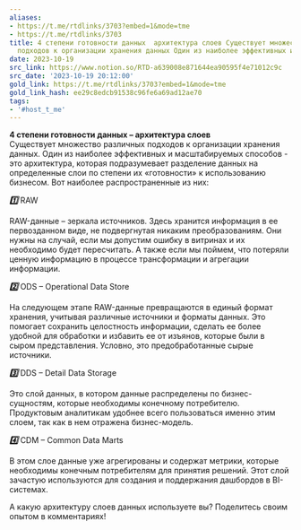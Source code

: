 ```yaml
---
aliases:
- https://t.me/rtdlinks/3703?embed=1&mode=tme
- https://t.me/rtdlinks/3703
title: 4 степени готовности данных  архитектура слоев Существует множество различных
  подходов к организации хранения данных Один из наиболее эффективных и ма
date: 2023-10-19
src_link: https://www.notion.so/RTD-a639008e871644ea90595f4e71012c9c
src_date: '2023-10-19 20:12:00'
gold_link: https://t.me/rtdlinks/3703?embed=1&mode=tme
gold_link_hash: ee29c8edcb91538c96fe6a69ad12ae70
tags:
- '#host_t_me'
---
```


**4 степени готовности данных – архитектура слоев**  
Существует множество различных подходов к организации хранения данных. Один из наиболее эффективных и масштабируемых способов - это архитектура, которая подразумевает разделение данных на определенные слои по степени их «готовности» к использованию бизнесом. Вот наиболее распространенные из них:  
  
***1️⃣*** RAW  
  
RAW-данные – зеркала источников. Здесь хранится информация в ее первозданном виде, не подвергнутая никаким преобразованиям. Они нужны на случай, если мы допустим ошибку в витринах и их необходимо будет пересчитать. А также если мы поймем, что потеряли ценную информацию в процессе трансформации и агрегации информации.  
  
***2️⃣*** ODS – Operational Data Store  
  
На следующем этапе RAW-данные превращаются в единый формат хранения, учитывая различные источники и форматы данных. Это помогает сохранить целостность информации, сделать ее более удобной для обработки и избавить ее от изъянов, которые были в сыром представления. Условно, это предобработанные сырые источники.  
  
***3️⃣*** DDS – Detail Data Storage  
  
Это слой данных, в котором данные распределены по бизнес-сущностям, которые необходимы конечному потребителю. Продуктовым аналитикам удобнее всего пользоваться именно этим слоем, так как в нем отражена бизнес-модель.  
  
***4️⃣*** CDM – Common Data Marts  
  
В этом слое данные уже агрегированы и содержат метрики, которые необходимы конечным потребителям для принятия решений. Этот слой зачастую используются для создания и поддержания дашбордов в BI-системах.  
  
А какую архитектуру слоев данных используете вы? Поделитесь своим опытом в комментариях!